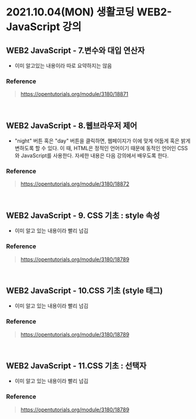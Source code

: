 # 2021.10.04(MON) 생활코딩 WEB2-JavaScript 강의

## WEB2 JavaScript - 7.변수와 대입 연산자

- 이미 알고있는 내용이라 따로 요약하지는 않음

### Reference
> https://opentutorials.org/module/3180/18871

<br>

## WEB2 JavaScript - 8.웹브라우저 제어

- "night" 버튼 혹은 "day" 버튼을 클릭하면, 웹페이지가 이에 맞게 어둡게 혹은 밝게 변하도록 할 수 있다. 이 때, HTML은 정적인 언어이기 때문에 동적인 언어인 CSS와 JavaScript를 사용한다. 자세한 내용은 다음 강의에서 배우도록 한다.

### Reference
> https://opentutorials.org/module/3180/18872

<br>

## WEB2 JavaScript - 9. CSS 기초 : style 속성

- 이미 알고 있는 내용이라 빨리 넘김

### Reference
> https://opentutorials.org/module/3180/18789

<br>

## WEB2 JavaScript - 10.CSS 기초 (style 태그)

- 이미 알고 있는 내용이라 빨리 넘김

### Reference
> https://opentutorials.org/module/3180/18789

<br>

## WEB2 JavaScript - 11.CSS 기초 : 선택자

- 이미 알고 있는 내용이라 빨리 넘김

### Reference
> https://opentutorials.org/module/3180/18789